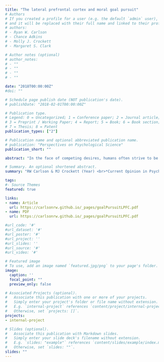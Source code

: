 ```yaml
---
title: "The lateral prefrontal cortex and moral goal pursuit"
# Authors
# If you created a profile for a user (e.g. the default `admin` user), write the username (folder name) here 
# and it will be replaced with their full name and linked to their profile.
# authors:
# - Ryan W. Carlson
# - Chance Adkins
# - Molly J. Crockett
# - Margaret S. Clark

# Author notes (optional)
# author_notes:
# - ""
# - ""
# - ""
# - ""

date: "2018T00:00:00Z"
#doi: ""

# Schedule page publish date (NOT publication's date).
# publishDate: "2018-02-01T00:00:00Z"

# Publication type.
# Legend: 0 = Uncategorized; 1 = Conference paper; 2 = Journal article;
# 3 = Preprint / Working Paper; 4 = Report; 5 = Book; 6 = Book section;
# 7 = Thesis; 8 = Patent
publication_types: ["2"]

# Publication name and optional abbreviated publication name.
# publication: "Perspectives on Psychological Science"
publication_short: ""

abstract: "In the face of competing desires, humans often strive to be fair, honest, and considerate of others. Research from social neuroscience implicates the lateral prefrontal cortex (LPFC) in our capacity to pursue such goals, yet its precise computational role is less clear. Here, we draw on insights from the neuroscience of hierarchical control and value-based choice to offer an integrative look at how LPFC supports the pursuit of moral goals. We conclude by highlighting how future work may leverage these insights to deepen our understanding of the dynamic neural code of morality."

# Summary. An optional shortened abstract.
summary: "RW Carlson & MJ Crockett (Year) <br>*Current Opinion in Psychology* "

tags:
#- Source Themes
featured: true

links:
- name: Article 
  url: https://carlsonrw.github.io/_pages/goalPursuitLPFC.pdf
- name: PDF
  url: https://carlsonrw.github.io/_pages/goalPursuitLPFC.pdf

#url_code: '#'
#url_dataset: '#'
#url_poster: '#'
#url_project: ''
#url_slides: ''
#url_source: '#'
#url_video: '#'

# Featured image
# To use, add an image named `featured.jpg/png` to your page's folder. 
image:
  caption: ''
  focal_point: ""
  preview_only: false

# Associated Projects (optional).
#   Associate this publication with one or more of your projects.
#   Simply enter your project's folder or file name without extension.
#   E.g. `internal-project` references `content/project/internal-project/index.md`.
#   Otherwise, set `projects: []`.
projects:
- internal-project

# Slides (optional).
#   Associate this publication with Markdown slides.
#   Simply enter your slide deck's filename without extension.
#   E.g. `slides: "example"` references `content/slides/example/index.md`.
#   Otherwise, set `slides: ""`.
slides: ""
---
```


